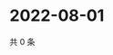 # 2022-08-01

共 0 条

<!-- BEGIN WEIBO -->
<!-- 最后更新时间 Mon Aug 01 2022 14:33:17 GMT+0800 (China Standard Time) -->

<!-- END WEIBO -->
